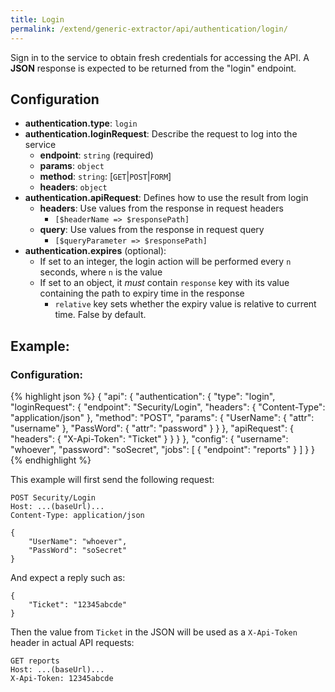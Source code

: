 ```yaml
---
title: Login
permalink: /extend/generic-extractor/api/authentication/login/
---
```


Sign in to the service to obtain fresh credentials for accessing the API.
A **JSON** response is expected to be returned from the "login" endpoint.

## Configuration

- **authentication.type**: `login`
- **authentication.loginRequest**: Describe the request to log into the service
    - **endpoint**: `string` (required)
    - **params**: `object`
    - **method**: `string`: [`GET`&#124;`POST`&#124;`FORM`]
    - **headers**: `object`
- **authentication.apiRequest**: Defines how to use the result from login
    - **headers**: Use values from the response in request headers
        - `[$headerName => $responsePath]`
    - **query**: Use values from the response in request query
        - `[$queryParameter => $responsePath]`
- **authentication.expires** (optional):
    - If set to an integer, the login action will be performed every `n` seconds, where `n` is the value
    - If set to an object, it *must* contain `response` key with its value containing the path to expiry time in the response
        - `relative` key sets whether the expiry value is relative to current time. False by default.


## Example:

### Configuration:

{% highlight json %}
{
    "api": {
        "authentication": {
            "type": "login",
            "loginRequest": {
                "endpoint": "Security/Login",
                "headers": {
                    "Content-Type": "application/json"
                },
                "method": "POST",
                "params": {
                    "UserName": {
                        "attr": "username"
                    },
                    "PassWord": {
                        "attr": "password"
                    }
                }
            },
            "apiRequest": {
                "headers": {
                    "X-Api-Token": "Ticket"
                }
            }
        }
    },
    "config": {
        "username": "whoever",
        "password": "soSecret",
        "jobs": [
            {
                "endpoint": "reports"
            }
        ]
    }
}
{% endhighlight %}

This example will first send the following request:

```
POST Security/Login
Host: ...(baseUrl)...
Content-Type: application/json

{
    "UserName": "whoever",
    "PassWord": "soSecret"
}
```

And expect a reply such as:

```
{
    "Ticket": "12345abcde"
}
```

Then the value from `Ticket` in the JSON will be used as a `X-Api-Token` header in actual API requests:

```
GET reports
Host: ...(baseUrl)...
X-Api-Token: 12345abcde
```
